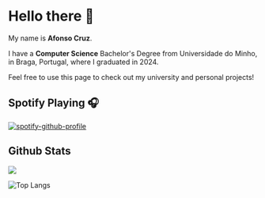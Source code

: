 # Hello there 👋

My name is **Afonso Cruz**.

I have a **Computer Science** Bachelor's Degree from Universidade do Minho, in Braga, Portugal, where I graduated in 2024.

Feel free to use this page to check out my university and personal projects!

## Spotify Playing 🎧

[![spotify-github-profile](https://spotify-github-profile.vercel.app/api/view?uid=21qgj4jlp2vapytcd4hgrk26a&cover_image=true&theme=default&show_offline=false&background_color=121212&interchange=false)](https://open.spotify.com/user/21qgj4jlp2vapytcd4hgrk26a)

## Github Stats
![](https://github-readme-stats.vercel.app/api?username=AfonsoCruz10&hide=contribs,prs&theme=gotham&show_icons=true)

![Top Langs](https://github-readme-stats.vercel.app/api/top-langs/?username=AfonsoCruz10&hide_progress=true)



